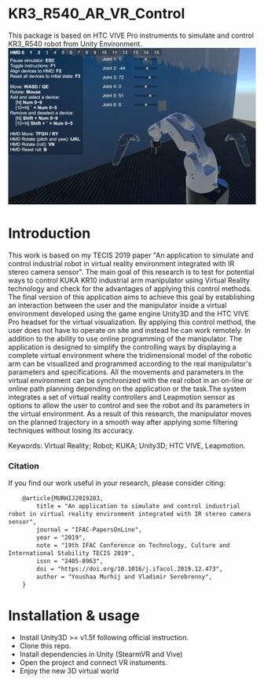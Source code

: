 # KR3_R540_AR_VR_Control

This package is based on HTC VIVE Pro instruments to simulate and control  KR3_R540 robot from Unity Environment. 
                                            ![GitHub KUKA KR3](/1.png)

# Introduction
This work is based on my TECIS 2019 paper "An application to simulate and control industrial robot in virtual reality environment integrated with IR stereo camera sensor". 
The main goal of this research is to test for potential ways to control KUKA KR10 industrial arm manipulator using Virtual Reality technology and check for the advantages of applying this control methods. The final version of this application aims to achieve this goal by establishing an interaction between the user and the manipulator inside a virtual environment developed using the game engine Unity3D and the HTC VIVE Pro headset for the virtual visualization. By applying this control method, the user does not have to operate on site and instead he can work remotely. In addition to the ability to use online programming of the manipulator. The application is designed to simplify the controlling ways by displaying a complete virtual environment where the tridimensional model of the robotic arm can be visualized and programmed according to the real manipulator's parameters and specifications. All the movements and parameters in the virtual environment can be synchronized with the real robot in an on-line or online path planning depending on the application or the task.The system integrates a set of virtual reality controllers and Leapmotion sensor as options to allow the user to control and see the robot and its parameters in the virtual environment. As a result of this research, the manipulator moves on the planned trajectory in a smooth way after applying some filtering techniques without losing its accuracy.

Keywords: Virtual Reality; Robot; KUKA; Unity3D; HTC VIVE, Leapmotion.

### Citation
If you find our work useful in your research, please consider citing:

        @article{MURHIJ2019203,
            title = "An application to simulate and control industrial robot in virtual reality environment integrated with IR stereo camera sensor",
            journal = "IFAC-PapersOnLine",
            year = "2019",
            note = "19th IFAC Conference on Technology, Culture and International Stability TECIS 2019",
            issn = "2405-8963",
            doi = "https://doi.org/10.1016/j.ifacol.2019.12.473",
            author = "Youshaa Murhij and Vladimir Serebrenny",
        }

# Installation & usage
* Install Unity3D >= v1.5f following official instruction.
* Clone this repo.
* Install dependencies in Unity (StearmVR and Vive)
* Open the project and connect VR instuments.
* Enjoy the new 3D virtual world
